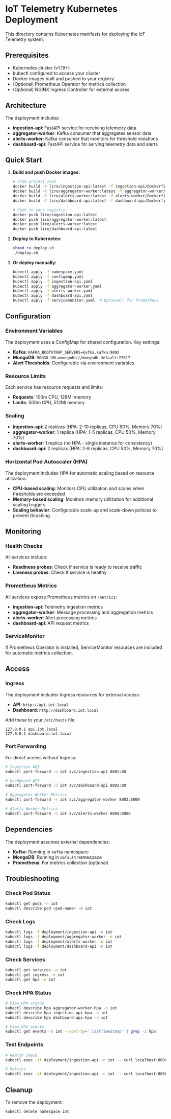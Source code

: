 # IoT Telemetry Kubernetes Deployment

This directory contains Kubernetes manifests for deploying the IoT Telemetry system.

## Prerequisites

- Kubernetes cluster (v1.19+)
- kubectl configured to access your cluster
- Docker images built and pushed to your registry
- (Optional) Prometheus Operator for metrics collection
- (Optional) NGINX Ingress Controller for external access

## Architecture

The deployment includes:

- **ingestion-api**: FastAPI service for receiving telemetry data
- **aggregator-worker**: Kafka consumer that aggregates sensor data
- **alerts-worker**: Kafka consumer that monitors for threshold violations
- **dashboard-api**: FastAPI service for serving telemetry data and alerts

## Quick Start

1. **Build and push Docker images:**
   ```bash
   # From project root
   docker build -t liro/ingestion-api:latest -f ingestion-api/Dockerfile .
   docker build -t liro/aggregator-worker:latest -f aggregator-worker/Dockerfile .
   docker build -t liro/alerts-worker:latest -f alerts-worker/Dockerfile .
   docker build -t liro/dashboard-api:latest -f dashboard-api/Dockerfile .
   
   # Push to your registry
   docker push liro/ingestion-api:latest
   docker push liro/aggregator-worker:latest
   docker push liro/alerts-worker:latest
   docker push liro/dashboard-api:latest
   ```

2. **Deploy to Kubernetes:**
   ```bash
   chmod +x deploy.sh
   ./deploy.sh
   ```

3. **Or deploy manually:**
   ```bash
   kubectl apply -f namespace.yaml
   kubectl apply -f configmap.yaml
   kubectl apply -f ingestion-api.yaml
   kubectl apply -f aggregator-worker.yaml
   kubectl apply -f alerts-worker.yaml
   kubectl apply -f dashboard-api.yaml
   kubectl apply -f servicemonitor.yaml  # Optional: for Prometheus
   ```

## Configuration

### Environment Variables

The deployment uses a ConfigMap for shared configuration. Key settings:

- **Kafka**: `KAFKA_BOOTSTRAP_SERVERS=kafka.kafka:9092`
- **MongoDB**: `MONGO_URL=mongodb://mongodb.default:27017`
- **Alert Thresholds**: Configurable via environment variables

### Resource Limits

Each service has resource requests and limits:
- **Requests**: 100m CPU, 128Mi memory
- **Limits**: 500m CPU, 512Mi memory

### Scaling

- **ingestion-api**: 2 replicas (HPA: 2-10 replicas, CPU 60%, Memory 70%)
- **aggregator-worker**: 1 replica (HPA: 1-5 replicas, CPU 50%, Memory 70%)
- **alerts-worker**: 1 replica (no HPA - single instance for consistency)
- **dashboard-api**: 2 replicas (HPA: 2-8 replicas, CPU 50%, Memory 70%)

### Horizontal Pod Autoscaler (HPA)

The deployment includes HPA for automatic scaling based on resource utilization:

- **CPU-based scaling**: Monitors CPU utilization and scales when thresholds are exceeded
- **Memory-based scaling**: Monitors memory utilization for additional scaling triggers
- **Scaling behavior**: Configurable scale-up and scale-down policies to prevent thrashing

## Monitoring

### Health Checks

All services include:
- **Readiness probes**: Check if service is ready to receive traffic
- **Liveness probes**: Check if service is healthy

### Prometheus Metrics

All services expose Prometheus metrics on `/metrics`:
- **ingestion-api**: Telemetry ingestion metrics
- **aggregator-worker**: Message processing and aggregation metrics
- **alerts-worker**: Alert processing metrics
- **dashboard-api**: API request metrics

### ServiceMonitor

If Prometheus Operator is installed, ServiceMonitor resources are included for automatic metrics collection.

## Access

### Ingress

The deployment includes Ingress resources for external access:
- **API**: `http://api.iot.local`
- **Dashboard**: `http://dashboard.iot.local`

Add these to your `/etc/hosts` file:
```
127.0.0.1 api.iot.local
127.0.0.1 dashboard.iot.local
```

### Port Forwarding

For direct access without Ingress:
```bash
# Ingestion API
kubectl port-forward -n iot svc/ingestion-api 8001:80

# Dashboard API
kubectl port-forward -n iot svc/dashboard-api 8002:80

# Aggregator Worker Metrics
kubectl port-forward -n iot svc/aggregator-worker 8003:8000

# Alerts Worker Metrics
kubectl port-forward -n iot svc/alerts-worker 8004:8000
```

## Dependencies

The deployment assumes external dependencies:
- **Kafka**: Running in `kafka` namespace
- **MongoDB**: Running in `default` namespace
- **Prometheus**: For metrics collection (optional)

## Troubleshooting

### Check Pod Status
```bash
kubectl get pods -n iot
kubectl describe pod <pod-name> -n iot
```

### Check Logs
```bash
kubectl logs -f deployment/ingestion-api -n iot
kubectl logs -f deployment/aggregator-worker -n iot
kubectl logs -f deployment/alerts-worker -n iot
kubectl logs -f deployment/dashboard-api -n iot
```

### Check Services
```bash
kubectl get services -n iot
kubectl get ingress -n iot
kubectl get hpa -n iot
```

### Check HPA Status
```bash
# View HPA status
kubectl describe hpa aggregator-worker-hpa -n iot
kubectl describe hpa ingestion-api-hpa -n iot
kubectl describe hpa dashboard-api-hpa -n iot

# View HPA events
kubectl get events -n iot --sort-by='.lastTimestamp' | grep -i hpa
```

### Test Endpoints
```bash
# Health check
kubectl exec -it deployment/ingestion-api -n iot -- curl localhost:8000/health

# Metrics
kubectl exec -it deployment/ingestion-api -n iot -- curl localhost:8000/metrics
```

## Cleanup

To remove the deployment:
```bash
kubectl delete namespace iot
```
